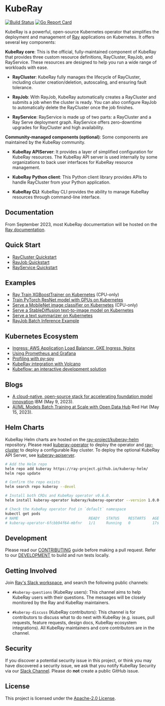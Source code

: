 # KubeRay

[![Build Status](https://github.com/ray-project/kuberay/workflows/Go-build-and-test/badge.svg)](https://github.com/ray-project/kuberay/actions)
[![Go Report Card](https://goreportcard.com/badge/github.com/ray-project/kuberay)](https://goreportcard.com/report/github.com/ray-project/kuberay)

KubeRay is a powerful, open-source Kubernetes operator that simplifies the deployment and management of [Ray](https://github.com/ray-project/ray) applications on Kubernetes. It offers several key components:

**KubeRay core**: This is the official, fully-maintained component of KubeRay that provides three custom resource definitions, RayCluster, RayJob, and RayService. These resources are designed to help you run a wide range of workloads with ease.

* **RayCluster**: KubeRay fully manages the lifecycle of RayCluster, including cluster creation/deletion, autoscaling, and ensuring fault tolerance.

* **RayJob**: With RayJob, KubeRay automatically creates a RayCluster and submits a job when the cluster is ready. You can also configure RayJob to automatically delete the RayCluster once the job finishes.

* **RayService**: RayService is made up of two parts: a RayCluster and a Ray Serve deployment graph. RayService offers zero-downtime upgrades for RayCluster and high availability.

**Community-managed components (optional)**: Some components are maintained by the KubeRay community.

* **KubeRay APIServer**: It provides a layer of simplified configuration for KubeRay resources. The KubeRay API server is used internally
by some organizations to back user interfaces for KubeRay resource management.

* **KubeRay Python client**: This Python client library provides APIs to handle RayCluster from your Python application.

* **KubeRay CLI**: KubeRay CLI provides the ability to manage KubeRay resources through command-line interface.

## Documentation

From September 2023, most KubeRay documentation will be hosted on the [Ray documentation](https://docs.ray.io/en/latest/cluster/kubernetes/index.html).

## Quick Start

* [RayCluster Quickstart](https://docs.ray.io/en/master/cluster/kubernetes/getting-started/raycluster-quick-start.html)
* [RayJob Quickstart](https://docs.ray.io/en/master/cluster/kubernetes/getting-started/rayjob-quick-start.html)
* [RayService Quickstart](https://docs.ray.io/en/master/cluster/kubernetes/getting-started/rayservice-quick-start.html)

## Examples

* [Ray Train XGBoostTrainer on Kubernetes](https://docs.ray.io/en/master/cluster/kubernetes/examples/ml-example.html#kuberay-ml-example) (CPU-only)
* [Train PyTorch ResNet model with GPUs on Kubernetes](https://docs.ray.io/en/master/cluster/kubernetes/examples/gpu-training-example.html#kuberay-gpu-training-example)
* [Serve a MobileNet image classifier on Kubernetes](https://docs.ray.io/en/master/cluster/kubernetes/examples/mobilenet-rayservice.html#kuberay-mobilenet-rayservice-example) (CPU-only)
* [Serve a StableDiffusion text-to-image model on Kubernetes](https://docs.ray.io/en/master/cluster/kubernetes/examples/stable-diffusion-rayservice.html#kuberay-stable-diffusion-rayservice-example)
* [Serve a text summarizer on Kubernetes](https://docs.ray.io/en/master/cluster/kubernetes/examples/text-summarizer-rayservice.html#kuberay-text-summarizer-rayservice-example)
* [RayJob Batch Inference Example](https://docs.ray.io/en/master/cluster/kubernetes/examples/rayjob-batch-inference-example.html#kuberay-batch-inference-example)

## Kubernetes Ecosystem

* [Ingress: AWS Application Load Balancer, GKE Ingress, Nginx](https://docs.ray.io/en/master/cluster/kubernetes/k8s-ecosystem/ingress.html#kuberay-ingress)
* [Using Prometheus and Grafana](https://docs.ray.io/en/master/cluster/kubernetes/k8s-ecosystem/prometheus-grafana.html#kuberay-prometheus-grafana)
* [Profiling with py-spy](https://docs.ray.io/en/master/cluster/kubernetes/k8s-ecosystem/pyspy.html#kuberay-pyspy-integration)
* [KubeRay integration with Volcano](https://docs.ray.io/en/master/cluster/kubernetes/k8s-ecosystem/volcano.html#kuberay-volcano)
* [Kubeflow: an interactive development solution](https://docs.ray.io/en/master/cluster/kubernetes/k8s-ecosystem/kubeflow.html#kuberay-kubeflow-integration)

## Blogs

* [A cloud-native, open-source stack for accelerating foundation model innovation](https://research.ibm.com/blog/openshift-foundation-model-stack) IBM (May 9, 2023).
* [AI/ML Models Batch Training at Scale with Open Data Hub](https://cloud.redhat.com/blog/ai/ml-models-batch-training-at-scale-with-open-data-hub) Red Hat (May 15, 2023).

## Helm Charts

KubeRay Helm charts are hosted on the [ray-project/kuberay-helm](https://github.com/ray-project/kuberay-helm) repository.
Please read [kuberay-operator](helm-chart/kuberay-operator/README.md) to deploy the operator and [ray-cluster](helm-chart/ray-cluster/README.md) to deploy a configurable Ray cluster.
To deploy the optional KubeRay API Server, see [kuberay-apiserver](helm-chart/kuberay-apiserver/README.md).


```sh
# Add the Helm repo
helm repo add kuberay https://ray-project.github.io/kuberay-helm/
helm repo update

# Confirm the repo exists
helm search repo kuberay --devel

# Install both CRDs and KubeRay operator v0.6.0.
helm install kuberay-operator kuberay/kuberay-operator --version 1.0.0-rc.0

# Check the KubeRay operator Pod in `default` namespace
kubectl get pods
# NAME                                READY   STATUS    RESTARTS   AGE
# kuberay-operator-6fcbb94f64-mbfnr   1/1     Running   0          17s
```

## Development

Please read our [CONTRIBUTING](CONTRIBUTING.md) guide before making a pull request. Refer to our [DEVELOPMENT](./ray-operator/DEVELOPMENT.md) to build and run tests locally.

## Getting Involved

Join [Ray's Slack workspace](https://docs.google.com/forms/d/e/1FAIpQLSfAcoiLCHOguOm8e7Jnn-JJdZaCxPGjgVCvFijHB5PLaQLeig/viewform), and search the following public channels:

* `#kuberay-questions` (KubeRay users): This channel aims to help KubeRay users with their questions. The messages will be closely monitored by the Ray and KubeRay maintainers.

* `#kuberay-discuss` (KubeRay contributors): This channel is for contributors to discuss what to do next with KubeRay (e.g. issues, pull requests, feature requests, design docs, KubeRay ecosystem integrations). All KubeRay maintainers and core contributors are in the channel.

## Security

If you discover a potential security issue in this project, or think you may
have discovered a security issue, we ask that you notify KubeRay Security via our
[Slack Channel](https://ray-distributed.slack.com/archives/C02GFQ82JPM).
Please do **not** create a public GitHub issue.

## License

This project is licensed under the [Apache-2.0 License](LICENSE).

